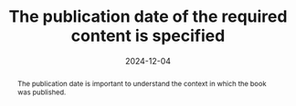 ---
title: The publication date of the required content is specified
abstract: The publication date is important to understand the context in which the book was published.
categories:
  - Content
agrege: O4006-E006
opquast: 4 006
indiceebook: "006"
description: Rule 006
before: "005"
weight: "6"
after: "007"
actif: "1"
layout: rules
date: 2024-12-04
tags:
  - Accessibility
  - Usability
objectif:
  - Allow readers to put the information in context.
  - Strengthen confidence in information and facilitate citations.
Meo:
  - Associate with each content that requires it (article, actuality, product, etc. ) its published date.
Controle:
  - Make sure the content that requires it is all associated with a published date displayed.
epubcheck: null
ace: null
humancheck: true
ReadiumGoToolkit: null
Source:
  - Opquast
Referentiel:
  - ""
steps:
  - Design
---
